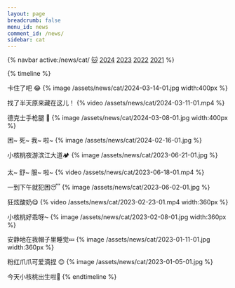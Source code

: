 ```yaml
---
layout: page
breadcrumb: false
menu_id: news
comment_id: /news/
sidebar: cat
---
```


{% navbar active:/news/cat/ [🐱](/news/cat/) [2024](/news/) [2023](/news/2023/) [2022](/news/2022/) [2021](/news/2021/) %}

{% timeline %}
<!-- node 2024-03-14 -->
卡住了吧 😂
{% image /assets/news/cat/2024-03-14-01.jpg width:400px %}
<!-- node 2024-03-11 -->
找了半天原来藏在这儿！
{% video /assets/news/cat/2024-03-11-01.mp4 %}
<!-- node 2024-03-08 -->
德克士手枪腿 🍗
{% image /assets/news/cat/2024-03-08-01.jpg width:400px %}
<!-- node 2024-02-16 -->
困~ 死~ 我~ 啦~
{% image /assets/news/cat/2024-02-16-01.jpg %}
<!-- node 2023-06-21 -->
小核桃夜游滨江大道🏕️
{% image /assets/news/cat/2023-06-21-01.jpg %}
<!-- node 2023-06-18 -->
太~ 舒~ 服~ 啦~
{% video /assets/news/cat/2023-06-18-01.mp4 %}
<!-- node 2023-06-02 -->
一到下午就犯困😴
{% image /assets/news/cat/2023-06-02-01.jpg %}
<!-- node 2023-02-23 -->
狂炫酸奶😋
{% video /assets/news/cat/2023-02-23-01.mp4 width:360px %}
<!-- node 2023-02-08 -->
小核桃好乖呀⁓
{% image /assets/news/cat/2023-02-08-01.jpg width:360px %}
<!-- node 2023-01-11 -->
安静地在我帽子里睡觉💤
{% image /assets/news/cat/2023-01-11-01.jpg width:360px %}
<!-- node 2023-01-05 -->
粉红爪爪可爱滴捏 😊
{% image /assets/news/cat/2023-01-05-01.jpg %}
<!-- node 2022-10-27 -->
今天小核桃出生啦🎉
{% endtimeline %}

